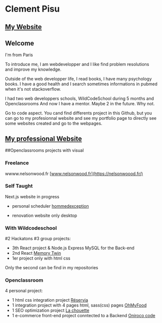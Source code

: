 # Clement Pisu

## [My Website](https://clement-pisu.vercel.app/portfolio)


## Welcome

I'm from Paris

To introduce me, I am webdevelopper and I like find problem resolutions and improve my knowledge.  

Outside of the web developper life, I read books, I have many psychology books. 
I have a good health and I search sometimes informations in pubmed when it's not stackoverflow. 

I had two web developpers schools, WildCodeSchool during 5 months and Openclassrooms
And now I have a mentor. Maybe 2 in the future. Why not.


Go to code aspect.
You cand find differents project in this Github, but you can go to my profesionnal website and see my portfolio page to directly see some websites created and go to the webpages.


## [My professional Website](https://portfolio-web-lovat.vercel.app/)


##Openclassrooms projects with visual

### Freelance 

wwww.nelsonwood.fr [www.nelsonwood.fr](https://nelsonwoood.fr/) 

### Self Taught

Next.js website in progress

- personal scheduler [hommedexception](https://homme-dexception.vercel.app/Clement)

- renovation website only desktop

### With Wildcodeschool

#2 Hackatons
#3 group projects: 
  - 3th React project & Node.js Express MySQL for the  Back-end
  - 2nd React  [Memory Twin](https://memory-twins.vercel.app/)
  - 1er project only with html css 
  
Only the second can be find in my repositories


### Openclassroom
4 personal project:
  - 1 html css integration project [Réservia](https://vehementz.github.io/ClementPisu_2_31032021/)
  - 1 integration project with 4 pages html, sass(css) pages [OhMyFood](https://vehementz.github.io/PisuClement_3_23052021/)
  - 1 SEO optimization project  [La chouette](https://vehementz.github.io/P4_Pisu_Clement/home.html/)
  - 1 e-commerce front-end project conntected to a Backend  [Oniroco code](https://github.com/Vehementz/P5_Pisu_Clement/)
